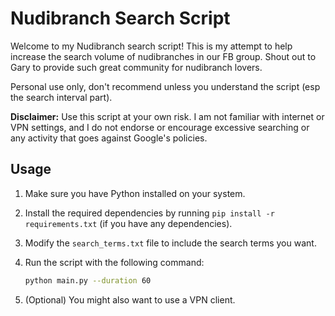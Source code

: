 # Nudibranch Search Script

Welcome to my Nudibranch search script! This is my attempt to help increase the search volume of nudibranches in our FB group. Shout out to Gary to provide such great community for nudibranch lovers. 

Personal use only, don't recommend unless you understand the script (esp the search interval part). 

**Disclaimer:** Use this script at your own risk. I am not familiar with internet or VPN settings, and I do not endorse or encourage excessive searching or any activity that goes against Google's policies.

## Usage

1. Make sure you have Python installed on your system.
2. Install the required dependencies by running `pip install -r requirements.txt` (if you have any dependencies).
3. Modify the `search_terms.txt` file to include the search terms you want.
4. Run the script with the following command:

   ```bash
   python main.py --duration 60
5. (Optional) You might also want to use a VPN client. 
